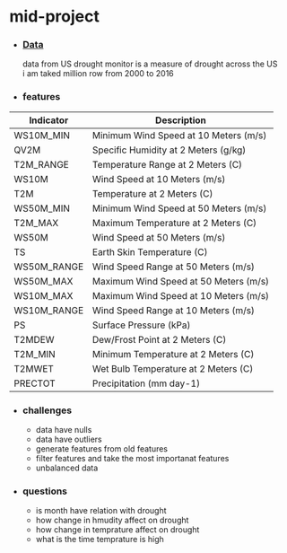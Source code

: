 # mid-project


* ### [Data](https://www.kaggle.com/datasets/cdminix/us-drought-meteorological-data) 
  data from US drought monitor is a measure of drought across the US
  <br>
  i am taked million row from 2000 to 2016 

* ### features
|Indicator|Description|
|---------|-----------|
|WS10M_MIN|	Minimum Wind Speed at 10 Meters (m/s)|
QV2M|	Specific Humidity at 2 Meters (g/kg)
T2M_RANGE|	Temperature Range at 2 Meters (C)
WS10M|	Wind Speed at 10 Meters (m/s)
T2M|	Temperature at 2 Meters (C)
WS50M_MIN|	Minimum Wind Speed at 50 Meters (m/s)
T2M_MAX|	Maximum Temperature at 2 Meters (C)
WS50M|	Wind Speed at 50 Meters (m/s)
TS|	Earth Skin Temperature (C)
WS50M_RANGE|	Wind Speed Range at 50 Meters (m/s)
WS50M_MAX|	Maximum Wind Speed at 50 Meters (m/s)
WS10M_MAX|	Maximum Wind Speed at 10 Meters (m/s)
WS10M_RANGE|	Wind Speed Range at 10 Meters (m/s)
PS|	Surface Pressure (kPa)
T2MDEW|	Dew/Frost Point at 2 Meters (C)
T2M_MIN|	Minimum Temperature at 2 Meters (C)
T2MWET|	Wet Bulb Temperature at 2 Meters (C)
PRECTOT|	Precipitation (mm day-1)


  
* ### challenges
  * data have nulls
  * data have outliers
  * generate features from old features
  * filter features and take the most importanat features
  * unbalanced data

* ### questions
  * is month have relation with drought
  * how change in hmudity affect on drought
  * how change in temprature affect on drought
  * what is the time temprature is high
